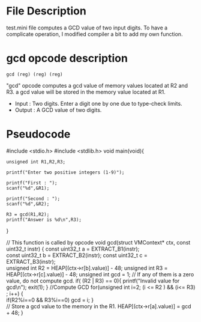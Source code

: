 # File Description
test.mini file computes a GCD value of two input digits.
To have a complicate operation, I modified compiler a bit to add my own function.

# gcd opcode description
	gcd (reg) (reg) (reg)

"gcd" opcode computes a gcd value of memory values located at R2 and R3.
a gcd value will be stored in the memory value located at R1.

 - Input  : Two digits. Enter a digit one by one due to type-check limits.
 - Output : A GCD value of two digits.

# Pseudocode

#include <stdio.h>
#include <stdlib.h>
void main(void){

	unsigned int R1,R2,R3;
	
	printf("Enter two positive integers (1-9)");
	
	printf("First : ");
	scanf("%d",&R1);

	printf("Second : ");
	scanf("%d",&R2);

	R3 = gcd(R1,R2);
	printf("Answer is %d\n",R3); 
}


// This function is called by opcode
void gcd(struct VMContext* ctx, const uint32_t instr) {
    const uint32_t a = EXTRACT_B1(instr);                
    const uint32_t b = EXTRACT_B2(instr);
    const uint32_t c = EXTRACT_B3(instr);          
    unsigned int R2 = HEAP[(ctx->r[b].value)] - 48;
    unsigned int R3 = HEAP[(ctx->r[c].value)] - 48;
    unsigned int gcd = 1;
    // If any of them is a zero value, do not compute gcd.
    if( (R2 | R3) == 0){
        printf("Invalid value for gcd\n");
        exit(1);
    }
    //Compute GCD
    for(unsigned int i=2; (i <= R2 ) && (i<= R3) ; i++)
    {        
        if(R2%i==0 && R3%i==0)
            gcd = i;
    }      
    // Store a gcd value to the memory in the R1.
    HEAP[(ctx->r[a].value)] = gcd + 48;
}
